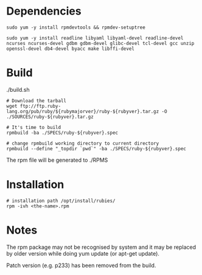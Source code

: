 # Dependencies
```
sudo yum -y install rpmdevtools && rpmdev-setuptree

sudo yum -y install readline libyaml libyaml-devel readline-devel ncurses ncurses-devel gdbm gdbm-devel glibc-devel tcl-devel gcc unzip openssl-devel db4-devel byacc make libffi-devel
```

# Build
./build.sh

```
# Download the tarball
wget ftp://ftp.ruby-lang.org/pub/ruby/${rubymajorver}/ruby-${rubyver}.tar.gz -O ./SOURCES/ruby-${rubyver}.tar.gz
```
```
# It's time to build
rpmbuild -ba ./SPECS/ruby-${rubyver}.spec

# change rpmbuild working directory to current directory
rpmbuild --define "_topdir `pwd`" -ba ./SPECS/ruby-${rubyver}.spec
```
The rpm file will be generated to ./RPMS

# Installation
```
# installation path /opt/install/rubies/
rpm -ivh <the-name>.rpm
```

# Notes
The rpm package may not be recognised by system and it may be replaced by older version while doing yum update (or apt-get update).

Patch version (e.g. p233) has been removed from the build.